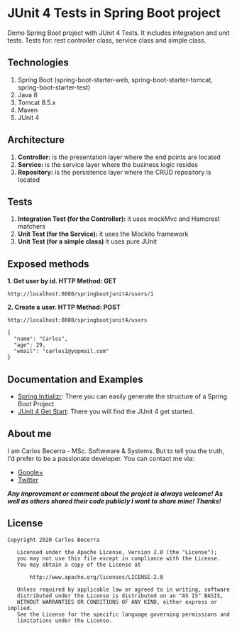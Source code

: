 # JUnit 4 Tests in Spring Boot project

Demo Spring Boot project with JUnit 4 Tests. It includes integration and unit tests. Tests for: rest controller class, service class and simple class.

## Technologies

1. Spring Boot (spring-boot-starter-web, spring-boot-starter-tomcat, spring-boot-starter-test)
2. Java 8
3. Tomcat 8.5.x
5. Maven
6. JUnit 4

## Architecture
 
 1. **Controller:** is the presentation layer where the end points are located
 2. **Service:** is the service layer where the business logic resides
 3. **Repository:** is the persistence layer where the CRUD repository is located

## Tests

 1. **Integration Test (for the Controller):** it uses mockMvc and Hamcrest matchers
 2. **Unit Test (for the Service):** it uses the Mockito framework
 3. **Unit Test (for a simple class)** it uses pure JUnit

## Exposed methods

**1. Get user by id. HTTP Method: GET**

```
http://localhost:8080/springbootjunit4/users/1
```

**2. Create a user. HTTP Method: POST**

```
http://localhost:8080/springbootjunit4/users
```
```
{
  "name": "Carlos",
  "age": 29,
  "email": "carlos1@yopmail.com"
}
```


## Documentation and Examples
 
* [Spring Initializr](https://start.spring.io): There you can easily generate the structure of a Spring Boot Project
* [JUnit 4 Get Start](https://github.com/junit-team/junit4/wiki/Getting-started): There you will find the JUnit 4 get started.

## About me
I am Carlos Becerra - MSc. Softwware & Systems.  But to tell you the truth, I'd prefer to be a passionate developer. You can contact me via:

* [Google+](https://plus.google.com/+CarlosBecerraRodr%C3%ADguez)
* [Twitter](https://twitter.com/CarlosBecerraRo)

_**Any improvement or comment about the project is always welcome! As well as others shared their code publicly I want to share mine! Thanks!**_

## License
```javas
Copyright 2020 Carlos Becerra

   Licensed under the Apache License, Version 2.0 (the "License");
   you may not use this file except in compliance with the License.
   You may obtain a copy of the License at

       http://www.apache.org/licenses/LICENSE-2.0

   Unless required by applicable law or agreed to in writing, software
   distributed under the License is distributed on an "AS IS" BASIS,
   WITHOUT WARRANTIES OR CONDITIONS OF ANY KIND, either express or implied.
   See the License for the specific language governing permissions and
   limitations under the License.
